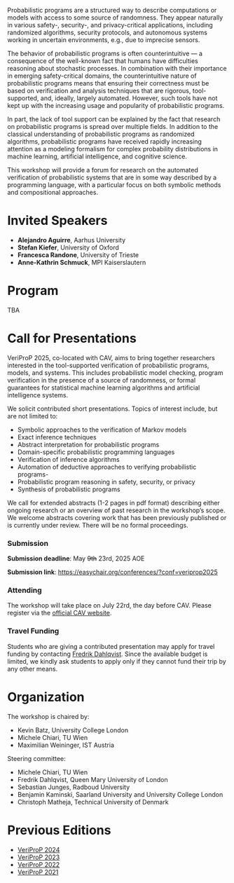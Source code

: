 Probabilistic programs are a structured way to describe computations or models with access to some source of randomness. They appear naturally in various safety-, security-, and privacy-critical applications, including randomized algorithms, security protocols, and autonomous systems working in uncertain environments, e.g., due to imprecise sensors. 

The behavior of probabilistic programs is often counterintuitive — a consequence of the well-known fact that humans have difficulties reasoning about stochastic processes. In combination with their importance in emerging safety-critical domains, the counterintuitive nature of probabilistic programs means that ensuring their correctness must be based on verification and analysis techniques that are rigorous, tool-supported, and, ideally, largely automated. However, such tools have not kept up with the increasing usage and popularity of probabilistic programs.

In part, the lack of tool support can be explained by the fact that research on probabilistic programs is spread over multiple fields. In addition to the classical understanding of probabilistic programs as randomized algorithms, probabilistic programs have received rapidly increasing attention as a modeling formalism for complex probability distributions in machine learning, artificial intelligence, and cognitive science.

This workshop will provide a forum for research on the automated verification of probabilistic systems that are in some way described by a programming language, with a particular focus on both symbolic methods and compositional approaches.

# Invited Speakers

- **Alejandro Aguirre**, Aarhus University
- **Stefan Kiefer**, University of Oxford
- **Francesca Randone**, University of Trieste
- **Anne-Kathrin Schmuck**, MPI Kaiserslautern


# Program

TBA


# Call for Presentations

VeriProP 2025, co-located with CAV, aims to bring together researchers interested in the tool-supported verification of probabilistic programs, models, and systems. This includes probabilistic model checking, program verification in the presence of a source of randomness, or formal guarantees for statistical machine learning algorithms and artificial intelligence systems.

We solicit contributed short presentations. Topics of interest include, but are not limited to:

- Symbolic approaches to the verification of Markov models
- Exact inference techniques
- Abstract interpretation for probabilistic programs
- Domain-specific probabilistic programming languages
- Verification of inference algorithms
- Automation of deductive approaches to verifying probabilistic programs-
- Probabilistic program reasoning in safety, security, or privacy
- Synthesis of probabilistic programs

We call for extended abstracts (1-2 pages in pdf format) describing either ongoing research or an overview of past research in the workshop’s scope. We welcome abstracts covering work that has been previously published or is currently under review. There will be no formal proceedings.


### Submission

**Submission deadline**: May ~~9th~~ 23rd, 2025 AOE

**Submission link**: <https://easychair.org/conferences/?conf=veriprop2025>

### Attending

The workshop will take place on July 22rd, the day before CAV. Please register via the [official CAV website](https://conferences.i-cav.org/2025/).

### Travel Funding

Students who are giving a contributed presentation may apply for travel funding by contacting [Fredrik Dahlqvist](mailto:f.dahlqvist@qmul.ac.uk).
Since the available budget is limited, we kindly ask students to apply only if they cannot fund their trip by any other means.

# Organization

The workshop is chaired by:

- Kevin Batz, University College London
- Michele Chiari, TU Wien
- Maximilian Weininger, IST Austria

Steering committee:

- Michele Chiari, TU Wien
- Fredrik Dahlqvist, Queen Mary University of London
- Sebastian Junges, Radboud University
- Benjamin Kaminski, Saarland University and University College London
- Christoph Matheja, Technical University of Denmark


# Previous Editions
- [VeriProP 2024](https://veriprop.github.io/2024/)
- [VeriProP 2023](https://veriprop.github.io/2023/)
- [VeriProP 2022](https://veriprop.github.io/2022/)
- [VeriProP 2021](https://veriprop.github.io/2021/)
